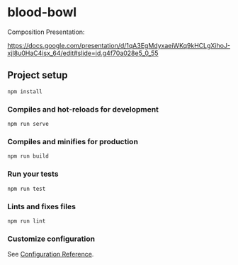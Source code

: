 # blood-bowl

Composition Presentation:

https://docs.google.com/presentation/d/1qA3EgMdyxaeiWKq9kHCLgXihoJ-xjI8u0HaC4isx_64/edit#slide=id.g4f70a028e5_0_55

## Project setup
```
npm install
```

### Compiles and hot-reloads for development
```
npm run serve
```

### Compiles and minifies for production
```
npm run build
```

### Run your tests
```
npm run test
```

### Lints and fixes files
```
npm run lint
```

### Customize configuration
See [Configuration Reference](https://cli.vuejs.org/config/).

